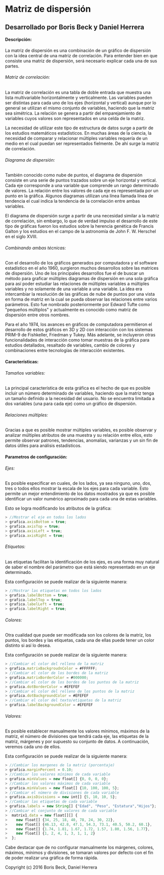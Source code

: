 # Matriz de dispersión
## Desarrollado por Boris Beck y Daniel Herrera

#### Descripción:
La matriz de dispersión es una combinación de un gráfico de dispersión con la idea central de una matriz de correlación. Para entender bien en que consiste una matriz de dispersión, será necesario explicar cada una de sus partes.

###### Matriz de correlación:
La matriz de correlación es una tabla de doble entrada que muestra una lista multivariable horizontalmente y verticalmente. Las variables pueden ser distintas para cada uno de los ejes (horizontal y vertical) aunque por lo general se utilizan el mismo conjunto de variables, haciendo que la matriz sea simétrica. La relación se genera a partir del emparejamiento de variables cuyos valores son representados en una celda de la matriz.

La necesidad de utilizar este tipo de estructura de datos surge a partir de los estudios matemáticos estadísticos. En muchas áreas de la ciencia, la necesidad de comparar y relacionar múltiples variables requería de un medio en el cual puedan ser representados fielmente. De ahí surge la matriz de correlación.


###### Diagrama de dispersión:
También conocido como nube de puntos, el diagrama de dispersión consiste en una serie de puntos trazados sobre un eje horizontal y vertical. Cada eje corresponde a una variable que comprende un rango determinado de valores. La relación entre los valores de cada eje es representada por un punto en la gráfica. Algunos diagramas utilizan una línea llamada línea de tendencia el cual indica la tendencia de la correlación entre ambas variables.

El diagrama de dispersión surge a partir de una necesidad similar a la matriz de correlación, sin embargo, lo que de verdad impulso el desarrollo de este tipo de gráficas fueron los estudios sobre la herencia genética de Francis Galton y los estudios en el campo de la astronomía de John F. W. Herschel en el siglo XVIII.

###### Combinando ambas técnicas:
Con el desarrollo de los gráficos generados por computadora y el software estadístico en el año 1960, surgieron muchos desarrollos sobre las matrices de dispersión. Uno de los principales desarrollos fue el de buscar un método para graficar múltiples diagramas de dispersión en una sola gráfica para así poder estudiar las relaciones de múltiples variables a múltiples variables y no solamente de una variable a una variable. La idea era intercambiar la resolución de las gráficas de nube de puntos por una vista en forma de matriz en la cual se pueda observar las relaciones entre varios parámetros. Esto fue nombrado posteriormente por Edward Tufte como "pequeños múltiplos" y actualmente es conocido como matriz de dispersión entre otros nombres.

Para el año 1974, los avances en gráficos de computadora permitieron el desarrollo de estos gráficos en 3D y 2D con interacción con los sistemas PRIM-9 de Fishkeller, Friedman y Tukey. Más adelante, se incluyeron otras funcionalidades de interacción como tomar muestras de la gráfica para estudios detallados, resaltado de variables, cambio de colores y combinaciones entre tecnologías de interacción existentes.

#### Características:

###### Tamaños variables:
La principal característica de esta gráfica es el hecho de que es posible incluir un número determinado de variables, haciendo que la matriz tenga un tamaño definido a la necesidad del usuario. No se encuentra limitada a dos variables (una para cada eje) como un gráfico de dispersión.

###### Relaciones múltiples:
Gracias a que es posible mostrar múltiples variables, es posible observar y analizar múltiples atributos de una muestra y su relación entre ellos, esto permite observar patrones, tendencias, anomalías, varianzas y un sin fin de datos útiles para análisis estadísticos.

#### Parametros de configuración:

###### Ejes:
Es posible especificar en cuales, de los lados, ya sea ninguno, uno, dos, tres o todos ellos mostrar la escala de los ejes para cada variable. Esto permite un mejor entendimiento de los datos mostrados ya que es posible identificar un valor numérico aproximado para cada una de estas variables.

Esto se logra modificando los atributos de la gráfica:
```javascript
> //Mostrar el eje en todos los lados
> grafica.axisBottom = true;
> grafica.axisTop = true;
> grafica.axisLeft = true;
> grafica.axisRight = true;
```

###### Etiquetas:
Las etiquetas facilitan la identificación de los ejes, es una forma muy natural de saber el nombre del parámetro que está siendo representado en un eje determinado.

Esta configuración se puede realizar de la siguiente manera:
```javascript
> //Mostrar las etiquetas en todos los lados
> grafica.labelBottom = true;
> grafica.labelTop = true;
> grafica.labelLeft = true;
> grafica.labelRight = true;
```
###### Colores:
Otra cualidad que puede ser modificada son los colores de la matriz, los puntos, los bordes y las etiquetas, cada una de ellas puede tener un color distinto si así lo desea.

Esta configuración se puede realizar de la siguiente manera:
```javascript
> //Cambiar el color del relleno de la matriz
> grafica.matrixBackgroudnColor = #FFFFFF;
> //Cambiar el color de los bordes de la matriz
> grafica.matrixBorderColor = #000000;
> //Cambiar el color de los bordes de los puntos de la matriz
> grafica.dotBorderColor = #EFEFEF
> //Cambiar el color del relleno de los puntos de la matriz
> grafica.dotBackgroundColor = #EFEFEF
> //Cambiar el color del texto/etiquetas de la matriz
> grafica.labelBackgroundColor = #EFEFEF
```

###### Valores:
Es posible establecer manualmente los valores mínimos, máximos de la matriz, el número de divisiones que tendrá cada eje, las etiquetas de la matriz, márgenes y por supuesto su conjunto de datos. A continuación, veremos cada uno de ellos.

Esta configuración se puede realizar de la siguiente manera:
```javascript
> //Cambiar los margenes de la matriz (porcentaje)
> grafica.marginPercent = 0.10;
> //Cambiar los valores mínimos de cada variable
> grafica.minValues = new float[] {0, 0, 0, 0};
> //Cambiar los valores máximos de cada variable
> grafica.minValues = new float[] {10, 100, 100, 5};
> //Cambiar el número de divisiones de cada variable
> grafica.axisDivisions = new int[] {5, 10, 10, 5};
> //Cambiar las etiquetas de cada variable
> grafica.labels = new String[] {"Edad", "Peso", "Estatura","Hijos"};
> //Cambiar el conjunto de valores de cada variable
>  matrix1.data = new float[][] {
>    new float[] {34, 25, 18, 40, 78, 24, 30, 22},
>    new float[] {46.13, 42.8, 47.1, 54.3, 73.1, 40.5, 50.2, 60.1},
>    new float[] {1.74, 1.81, 1.67, 1.72, 1.57, 1.80, 1.56, 1.77},
>    new float[] {1, 2, 4, 1, 3, 1, 1, 2}
>  };
```
Cabe destacar que de no configurar manualmente los márgenes, colores, máximos, mínimos y divisiones, se tomaran valores por defecto con el fin de poder realizar una gráfica de forma rápida.

Copyright (c) 2016 Boris Beck, Daniel Herrera
